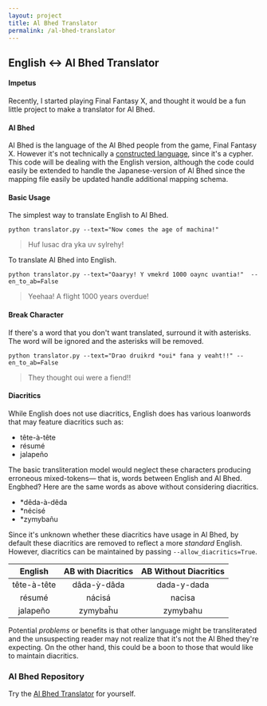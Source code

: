 ```yaml
---
layout: project
title: Al Bhed Translator
permalink: /al-bhed-translator
---
```


## English ↔ Al Bhed Translator

#### Impetus 

Recently, I started playing Final Fantasy X, and thought it would be a fun little
project to make a translator for Al Bhed.

#### Al Bhed

Al Bhed is the language of the Al Bhed people from the game, Final Fantasy X.
However it's not technically a [constructed language](https://en.wikipedia.org/wiki/Constructed_language), since it's 
a cypher.  This code will be dealing with the English version,
although the code could easily be extended to handle the Japanese-version of 
Al Bhed since the mapping file easily be updated handle additional mapping schema.

#### Basic Usage

The simplest way to translate English to Al Bhed.

```
python translator.py --text="Now comes the age of machina!" 
```

> Huf lusac dra yka uv sylrehy!

To translate Al Bhed into English.


```
python translator.py --text="Oaaryy! Y vmekrd 1000 oaync uvantia!"  --en_to_ab=False
```
> Yeehaa! A flight 1000 years overdue!

#### Break Character

If there's a word that you don't want translated, surround it with asterisks. The 
word will be ignored and the asterisks will be removed.


```
python translator.py --text="Drao druikrd *oui* fana y veaht!!" --en_to_ab=False
```

> They thought oui were a fiend!!

#### Diacritics
While English does not use diacritics, English does has various
loanwords that may feature diacritics such as:
+ tête-à-tête
+ résumé
+ jalapeño

The basic transliteration model would neglect these characters
producing erroneous mixed-tokens— that is, words between English and Al Bhed. 
Engbhed?  Here are the same words as above without considering diacritics.

+ *dêda-à-dêda 
+ *nécisé 
+ *zymybañu

Since it's unknown whether these diacritics have usage in Al Bhed, by default
these diacritics are removed to reflect a more *standard* English. 
However, diacritics can be maintained by passing `--allow_diacritics=True`.
  
 |   English   | AB with Diacritics | AB Without Diacritics |
 |:-----------:|:------------------:|:---------------------:|
 | tête-à-tête |     dâda-ỳ-dâda    |      dada-y-dada      |
 |    résumé   |       nácisá       |         nacisa        |
 |   jalapeño  |      zymybah̃u      |        zymybahu       | 
 
 
 Potential *problems* or benefits is that other language might be transliterated
 and the unsuspecting reader may not realize that it's not the Al Bhed
 they're expecting.  On the other hand, this could be a boon to those that would
 like to maintain diacritics.
 

### Al Bhed Repository

 Try the [Al Bhed Translator](https://github.com/apocop/Al_bhed_translator) for yourself.